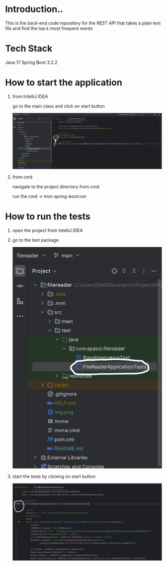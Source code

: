# Introduction..
This is the back-end code repository for the REST API that takes a plain text file and find the top k most frequent words

# Tech Stack
Java 17
Spring Boot 3.2.2

# How to start the application
1. from IntelliJ IDEA

   go to the main class and click on start button

   ![img.png](img.png)

2. from cmd

   navigate to the project directory from cmd

   run the cmd -> mvn spring-boot:run

# How to run the tests

1. open the project from IntelliJ IDEA 

2. go to the test package

   ![img_1.png](img_1.png)

3. start the tests by clicking on start button

   ![img_2.png](img_2.png)